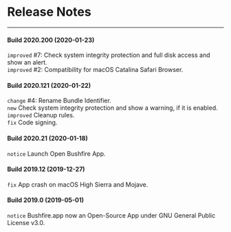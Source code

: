# Release Notes
---

#### Build 2020.200 (2020-01-23)
`improved` #7: Check system integrity protection and full disk access and show an alert.  
`improved` #2: Compatibility for macOS Catalina Safari Browser.  

#### Build 2020.121 (2020-01-22)
`change` #4: Rename Bundle Identifier.  
`new` Check system integrity protection and show a warning, if it is enabled.  
`improved` Cleanup rules.  
`fix` Code signing.  

#### Build 2020.21 (2020-01-18)
`notice` Launch Open Bushfire App.  

#### Build 2019.12 (2019-12-27)
`fix` App crash on macOS High Sierra and Mojave.  

#### Build 2019.0 (2019-05-01)
`notice` Bushfire.app now an Open-Source App under GNU General Public License v3.0.  
